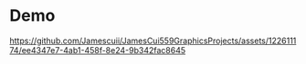 # Demo
https://github.com/Jamescuii/JamesCui559GraphicsProjects/assets/122611174/ee4347e7-4ab1-458f-8e24-9b342fac8645

